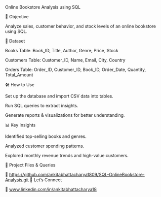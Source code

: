 Online Bookstore Analysis using SQL

📌 Objective

Analyze sales, customer behavior, and stock levels of an online bookstore using SQL.

📂 Dataset

Books Table: Book_ID, Title, Author, Genre, Price, Stock

Customers Table: Customer_ID, Name, Email, City, Country

Orders Table: Order_ID, Customer_ID, Book_ID, Order_Date, Quantity, Total_Amount

🛠 How to Use

Set up the database and import CSV data into tables.

Run SQL queries to extract insights.

Generate reports & visualizations for better understanding.

📊 Key Insights

Identified top-selling books and genres.

Analyzed customer spending patterns.

Explored monthly revenue trends and high-value customers.

📎 Project Files & Queries

🔗 https://github.com/ankitabhattacharya1809/SQL-OnlineBookstore-Analysis.git
📩 Let’s Connect

🔗 www.linkedin.com/in/ankitabhattacharya18
